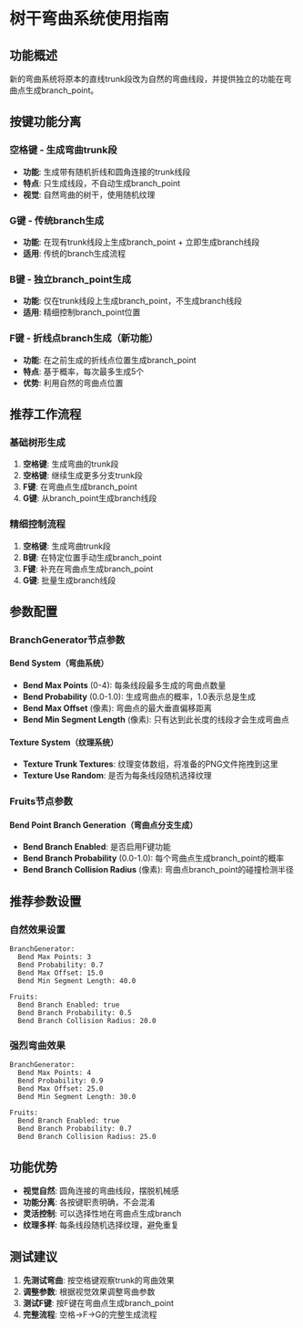 # 树干弯曲系统使用指南

## 功能概述
新的弯曲系统将原本的直线trunk段改为自然的弯曲线段，并提供独立的功能在弯曲点生成branch_point。

## 按键功能分离

### 空格键 - 生成弯曲trunk段
- **功能**: 生成带有随机折线和圆角连接的trunk线段
- **特点**: 只生成线段，不自动生成branch_point
- **视觉**: 自然弯曲的树干，使用随机纹理

### G键 - 传统branch生成
- **功能**: 在现有trunk线段上生成branch_point + 立即生成branch线段
- **适用**: 传统的branch生成流程

### B键 - 独立branch_point生成  
- **功能**: 仅在trunk线段上生成branch_point，不生成branch线段
- **适用**: 精细控制branch_point位置

### F键 - 折线点branch生成（新功能）
- **功能**: 在之前生成的折线点位置生成branch_point
- **特点**: 基于概率，每次最多生成5个
- **优势**: 利用自然的弯曲点位置

## 推荐工作流程

### 基础树形生成
1. **空格键**: 生成弯曲的trunk段
2. **空格键**: 继续生成更多分支trunk段
3. **F键**: 在弯曲点生成branch_point
4. **G键**: 从branch_point生成branch线段

### 精细控制流程
1. **空格键**: 生成弯曲trunk段
2. **B键**: 在特定位置手动生成branch_point
3. **F键**: 补充在弯曲点生成branch_point
4. **G键**: 批量生成branch线段

## 参数配置

### BranchGenerator节点参数

#### Bend System（弯曲系统）
- **Bend Max Points** (0-4): 每条线段最多生成的弯曲点数量
- **Bend Probability** (0.0-1.0): 生成弯曲点的概率，1.0表示总是生成
- **Bend Max Offset** (像素): 弯曲点的最大垂直偏移距离
- **Bend Min Segment Length** (像素): 只有达到此长度的线段才会生成弯曲点

#### Texture System（纹理系统）
- **Texture Trunk Textures**: 纹理变体数组，将准备的PNG文件拖拽到这里
- **Texture Use Random**: 是否为每条线段随机选择纹理

### Fruits节点参数

#### Bend Point Branch Generation（弯曲点分支生成）
- **Bend Branch Enabled**: 是否启用F键功能
- **Bend Branch Probability** (0.0-1.0): 每个弯曲点生成branch_point的概率
- **Bend Branch Collision Radius** (像素): 弯曲点branch_point的碰撞检测半径

## 推荐参数设置

### 自然效果设置
```
BranchGenerator:
  Bend Max Points: 3
  Bend Probability: 0.7
  Bend Max Offset: 15.0
  Bend Min Segment Length: 40.0

Fruits:
  Bend Branch Enabled: true
  Bend Branch Probability: 0.5
  Bend Branch Collision Radius: 20.0
```

### 强烈弯曲效果
```
BranchGenerator:
  Bend Max Points: 4
  Bend Probability: 0.9
  Bend Max Offset: 25.0
  Bend Min Segment Length: 30.0

Fruits:
  Bend Branch Enabled: true
  Bend Branch Probability: 0.7
  Bend Branch Collision Radius: 25.0
```

## 功能优势

- **视觉自然**: 圆角连接的弯曲线段，摆脱机械感
- **功能分离**: 各按键职责明确，不会混淆
- **灵活控制**: 可以选择性地在弯曲点生成branch
- **纹理多样**: 每条线段随机选择纹理，避免重复

## 测试建议

1. **先测试弯曲**: 按空格键观察trunk的弯曲效果
2. **调整参数**: 根据视觉效果调整弯曲参数
3. **测试F键**: 按F键在弯曲点生成branch_point
4. **完整流程**: 空格→F→G的完整生成流程 